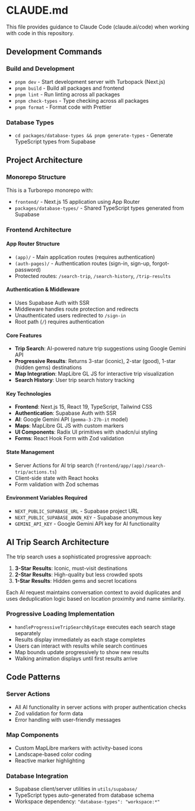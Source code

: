# CLAUDE.md

This file provides guidance to Claude Code (claude.ai/code) when working with code in this repository.

## Development Commands

### Build and Development
- `pnpm dev` - Start development server with Turbopack (Next.js)
- `pnpm build` - Build all packages and frontend
- `pnpm lint` - Run linting across all packages
- `pnpm check-types` - Type checking across all packages
- `pnpm format` - Format code with Prettier

### Database Types
- `cd packages/database-types && pnpm generate-types` - Generate TypeScript types from Supabase

## Project Architecture

### Monorepo Structure
This is a Turborepo monorepo with:
- `frontend/` - Next.js 15 application using App Router
- `packages/database-types/` - Shared TypeScript types generated from Supabase

### Frontend Architecture

#### App Router Structure
- `(app)/` - Main application routes (requires authentication)
- `(auth-pages)/` - Authentication routes (sign-in, sign-up, forgot-password)
- Protected routes: `/search-trip`, `/search-history`, `/trip-results`

#### Authentication & Middleware
- Uses Supabase Auth with SSR
- Middleware handles route protection and redirects
- Unauthenticated users redirected to `/sign-in`
- Root path (`/`) requires authentication

#### Core Features
- **Trip Search**: AI-powered nature trip suggestions using Google Gemini API
- **Progressive Results**: Returns 3-star (iconic), 2-star (good), 1-star (hidden gems) destinations
- **Map Integration**: MapLibre GL JS for interactive trip visualization
- **Search History**: User trip search history tracking

#### Key Technologies
- **Frontend**: Next.js 15, React 19, TypeScript, Tailwind CSS
- **Authentication**: Supabase Auth with SSR
- **AI**: Google Gemini API (`gemma-3-27b-it` model)
- **Maps**: MapLibre GL JS with custom markers
- **UI Components**: Radix UI primitives with shadcn/ui styling
- **Forms**: React Hook Form with Zod validation

#### State Management
- Server Actions for AI trip search (`frontend/app/(app)/search-trip/actions.ts`)
- Client-side state with React hooks
- Form validation with Zod schemas

#### Environment Variables Required
- `NEXT_PUBLIC_SUPABASE_URL` - Supabase project URL
- `NEXT_PUBLIC_SUPABASE_ANON_KEY` - Supabase anonymous key
- `GEMINI_API_KEY` - Google Gemini API key for AI functionality

## AI Trip Search Architecture

The trip search uses a sophisticated progressive approach:
1. **3-Star Results**: Iconic, must-visit destinations
2. **2-Star Results**: High-quality but less crowded spots  
3. **1-Star Results**: Hidden gems and secret locations

Each AI request maintains conversation context to avoid duplicates and uses deduplication logic based on location proximity and name similarity.

### Progressive Loading Implementation
- `handleProgressiveTripSearchByStage` executes each search stage separately
- Results display immediately as each stage completes
- Users can interact with results while search continues
- Map bounds update progressively to show new results
- Walking animation displays until first results arrive

## Code Patterns

### Server Actions
- All AI functionality in server actions with proper authentication checks
- Zod validation for form data
- Error handling with user-friendly messages

### Map Components
- Custom MapLibre markers with activity-based icons
- Landscape-based color coding
- Reactive marker highlighting

### Database Integration
- Supabase client/server utilities in `utils/supabase/`
- TypeScript types auto-generated from database schema
- Workspace dependency: `"database-types": "workspace:*"`